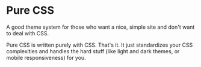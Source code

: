 # Pure CSS

A good theme system for those who want a nice, simple site and don't want to deal with CSS.

Pure CSS is written purely with CSS. That's it. It just standardizes your CSS complexities and handles the hard stuff (like light and dark themes, or mobile responsiveness) for you.
